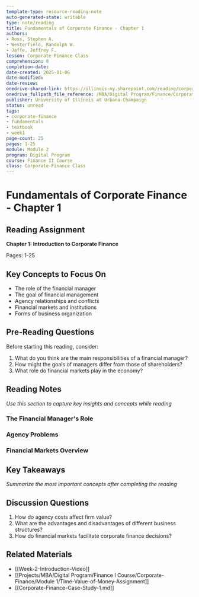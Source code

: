 ```yaml
---
template-type: resource-reading-note
auto-generated-state: writable
type: note/reading
title: Fundamentals of Corporate Finance - Chapter 1
authors:
- Ross, Stephen A.
- Westerfield, Randolph W.
- Jaffe, Jeffrey F.
lesson: Corporate Finance Class
comprehension: 0
completion-date: 
date-created: 2025-01-06
date-modified: 
date-review: 
onedrive-shared-link: https://illinois-my.sharepoint.com/reading/corporate-finance-ch1
onedrive_fullpath_file_reference: /MBA/Digital Program/Finance/Corporate-Finance/Week1/Chapter1-Fundamentals.pdf
publisher: University of Illinois at Urbana-Champaign
status: unread
tags:
- corporate-finance
- fundamentals
- textbook
- week1
page-count: 25
pages: 1-25
module: Module 2
program: Digital Program
course: Finance II Course
class: Corporate-Finance Class
---
```


# Fundamentals of Corporate Finance - Chapter 1

## Reading Assignment

**Chapter 1: Introduction to Corporate Finance**

Pages: 1-25

## Key Concepts to Focus On

- The role of the financial manager
- The goal of financial management
- Agency relationships and conflicts
- Financial markets and institutions
- Forms of business organization

## Pre-Reading Questions

Before starting this reading, consider:

1. What do you think are the main responsibilities of a financial manager?
2. How might the goals of managers differ from those of shareholders?
3. What role do financial markets play in the economy?

## Reading Notes

*Use this section to capture key insights and concepts while reading*

### The Financial Manager's Role

### Agency Problems

### Financial Markets Overview

## Key Takeaways

*Summarize the most important concepts after completing the reading*

## Discussion Questions

1. How do agency costs affect firm value?
2. What are the advantages and disadvantages of different business structures?
3. How do financial markets facilitate corporate finance decisions?

## Related Materials

- [[Week-2-Introduction-Video]]
- [[Projects/MBA/Digital Program/Finance I Course/Corporate-Finance/Module 1/Time-Value-of-Money-Assignment]]
- [[Corporate-Finance-Case-Study-1.md]]
